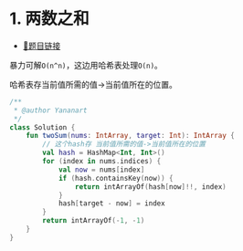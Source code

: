 # 1. 两数之和

- [🔗题目链接](https://leetcode-cn.com/problems/two-sum/)

暴力可解`O(n^n)`，这边用哈希表处理`O(n)`。

哈希表存当前值所需的值->当前值所在的位置。

```kotlin
/**
 * @author Yananart
 */
class Solution {
    fun twoSum(nums: IntArray, target: Int): IntArray {
        // 这个hash存 当前值所需的值->当前值所在的位置
        val hash = HashMap<Int, Int>()
        for (index in nums.indices) {
            val now = nums[index]
            if (hash.containsKey(now)) {
                return intArrayOf(hash[now]!!, index)
            }
            hash[target - now] = index
        }
        return intArrayOf(-1, -1)
    }
}
```
